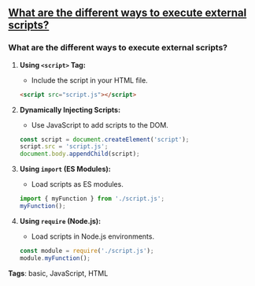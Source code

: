 ## [What are the different ways to execute external scripts?](#what-are-the-different-ways-to-execute-external-scripts)

### What are the different ways to execute external scripts?

1. **Using `<script>` Tag:**
   - Include the script in your HTML file.
   ```html
   <script src="script.js"></script>
   ```

2. **Dynamically Injecting Scripts:**
   - Use JavaScript to add scripts to the DOM.
   ```javascript
   const script = document.createElement('script');
   script.src = 'script.js';
   document.body.appendChild(script);
   ```

3. **Using `import` (ES Modules):**
   - Load scripts as ES modules.
   ```javascript
   import { myFunction } from './script.js';
   myFunction();
   ```

4. **Using `require` (Node.js):**
   - Load scripts in Node.js environments.
   ```javascript
   const module = require('./script.js');
   module.myFunction();
   ```

**Tags**: basic, JavaScript, HTML


